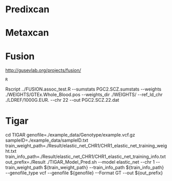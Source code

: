 # Predixcan

# Metaxcan


# Fusion

http://gusevlab.org/projects/fusion/

`R`

Rscript ../FUSION.assoc_test.R --sumstats PGC2.SCZ.sumstats --weights ./WEIGHTS/GTEx.Whole_Blood.pos --weights_dir ./WEIGHTS/ --ref_ld_chr ./LDREF/1000G.EUR. --chr 22 --out PGC2.SCZ.22.dat



# Tigar
cd TIGAR
genofile=./example_data/Genotype/example.vcf.gz
sampleID=./example_data/sampleID.txt
train_weight_path=./Result/elastic_net_CHR1/CHR1_elastic_net_training_weight.txt
train_info_path=./Result/elastic_net_CHR1/CHR1_elastic_net_training_info.txt
out_prefix=./Result
./TIGAR_Model_Pred.sh --model elastic_net --chr 1 --train_weight_path ${train_weight_path} --train_info_path ${train_info_path} --genofile_type vcf --genofile ${genofile} --Format GT --out ${out_prefix}
